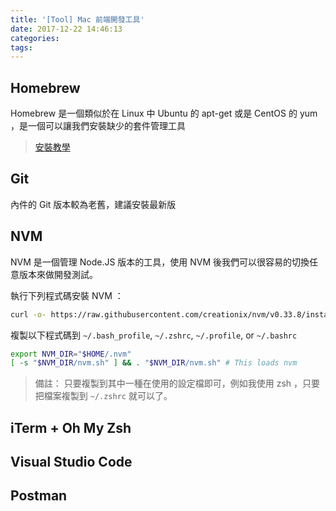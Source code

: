 ```yaml
---
title: '[Tool] Mac 前端開發工具'
date: 2017-12-22 14:46:13
categories:
tags:
---
```


## Homebrew

Homebrew 是一個類似於在 Linux 中 Ubuntu 的 apt-get 或是 CentOS 的 yum ，是一個可以讓我們安裝缺少的套件管理工具

> [安裝教學](https://brew.sh/index_zh-tw.html)

## Git

內件的 Git 版本較為老舊，建議安裝最新版

## NVM

NVM 是一個管理 Node.JS 版本的工具，使用 NVM 後我們可以很容易的切換任意版本來做開發測試。

執行下列程式碼安裝 NVM ：

```bash
curl -o- https://raw.githubusercontent.com/creationix/nvm/v0.33.8/install.sh | bash
```

複製以下程式碼到 `~/.bash_profile`, `~/.zshrc`, `~/.profile`, or `~/.bashrc`

```bash
export NVM_DIR="$HOME/.nvm"
[ -s "$NVM_DIR/nvm.sh" ] && . "$NVM_DIR/nvm.sh" # This loads nvm
```

> 備註： 只要複製到其中一種在使用的設定檔即可，例如我使用 zsh ，只要把檔案複製到 `~/.zshrc` 就可以了。

## iTerm + Oh My Zsh

## Visual Studio Code

## Postman
